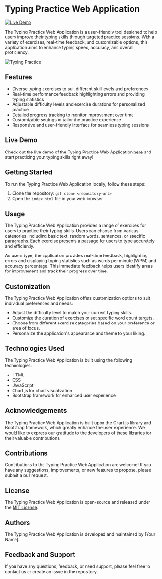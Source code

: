 # Typing Practice Web Application

[![Live Demo](https://img.shields.io/badge/Live%20Demo-Click%20Here-brightgreen)](https://samsprojectsdemot2twns.on.drv.tw/practice-typing/)

The Typing Practice Web Application is a user-friendly tool designed to help users improve their typing skills through targeted practice sessions. With a variety of exercises, real-time feedback, and customizable options, this application aims to enhance typing speed, accuracy, and overall proficiency.

![Typing Practice](https://drive.google.com/uc?export=view&id=1c8y_iX7e3gg5V38EMYKTtK2eX0Iv5zsy)

## Features

- Diverse typing exercises to suit different skill levels and preferences
- Real-time performance feedback highlighting errors and providing typing statistics
- Adjustable difficulty levels and exercise durations for personalized practice
- Detailed progress tracking to monitor improvement over time
- Customizable settings to tailor the practice experience
- Responsive and user-friendly interface for seamless typing sessions

## Live Demo

Check out the live demo of the Typing Practice Web Application [here](https://samsprojectsdemot2twns.on.drv.tw/practice-typing/) and start practicing your typing skills right away!

## Getting Started

To run the Typing Practice Web Application locally, follow these steps:

1. Clone the repository: `git clone <repository-url>`
2. Open the `index.html` file in your web browser.

## Usage

The Typing Practice Web Application provides a range of exercises for users to practice their typing skills. Users can choose from various categories, including basic text, random words, sentences, or specific paragraphs. Each exercise presents a passage for users to type accurately and efficiently.

As users type, the application provides real-time feedback, highlighting errors and displaying typing statistics such as words per minute (WPM) and accuracy percentage. This immediate feedback helps users identify areas for improvement and track their progress over time.

## Customization

The Typing Practice Web Application offers customization options to suit individual preferences and needs:

- Adjust the difficulty level to match your current typing skills.
- Customize the duration of exercises or set specific word count targets.
- Choose from different exercise categories based on your preference or area of focus.
- Personalize the application's appearance and theme to your liking.

## Technologies Used

The Typing Practice Web Application is built using the following technologies:

- HTML
- CSS
- JavaScript
- Chart.js for chart visualization
- Bootstrap framework for enhanced user experience

## Acknowledgements

The Typing Practice Web Application is built upon the Chart.js library and Bootstrap framework, which greatly enhance the user experience. We would like to express our gratitude to the developers of these libraries for their valuable contributions.

## Contributions

Contributions to the Typing Practice Web Application are welcome! If you have any suggestions, improvements, or new features to propose, please submit a pull request.

## License

The Typing Practice Web Application is open-source and released under the [MIT License](LICENSE).

## Authors

The Typing Practice Web Application is developed and maintained by [Your Name].

## Feedback and Support

If you have any questions, feedback, or need support, please feel free to contact us or create an issue in the repository.

